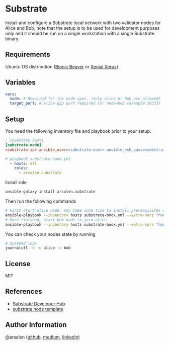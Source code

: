 Substrate
=========

Install and configure a Substrate local network with two validator nodes for Alice and Bob, note that the setup is to be used for development purposes only and it should be run on a single workstation with a single Substrate binary.

Requirements
------------

Ubuntu OS distribution ([Bionic Beaver](https://releases.ubuntu.com/18.04.4/) or [Xenial Xerus](http://releases.ubuntu.com/16.04/))

Variables
--------------

```yaml
vars:
  node: # Required for the node spec. (only alice or bob are allowed)
  target_port: # Alice p2p port required for node=bob (example 30333)
```

Setup
----------------

You need the following inventory file and playbook prior to your setup.

```ini
; inventory hosts
[substrate-node]
<substrate-ip> ansible_user=<substrate-user> ansible_ssh_pass=<substrate-ssh-pass> ansible_become=true ansible_become_pass=<substrate-become-pass>
```

```yaml
# playbook substrate-book.yml
  - hosts: all
    roles:
      - arsalen.substrate
```

Install role
```bash
ansible-galaxy install arsalen.substrate
```

Then run the following commands
```bash
# First start alice node, may take some time to install prerequisites and compile source
ansible-playbook --inventory hosts substrate-book.yml --extra-vars "node=alice alice_port=30333 alice_ws_port=9944 alice_rpc_port=9933"
# Once finished, start bob node to join alice
ansible-playbook --inventory hosts substrate-book.yml --extra-vars "node=bob bob_port=30334 bob_ws_port=9945 bob_rpc_port=9934 target_port=30333"
```

You can check your nodes state by running
```bash
# Systemd logs
journalctl -e -u alice -u bob
```
License
-------

MIT

References
------------------

- [Substrate Developer Hub](https://substrate.dev/)
- [substrate node template](https://github.com/substrate-developer-hub/substrate-node-template)

Author Information
------------------

@arsalen ([github](https://github.com/Arsalen), [medium](https://medium.com/@arsalen.hagui), [linkedin](https://www.linkedin.com/in/arsalen-hagui-506979123/))

